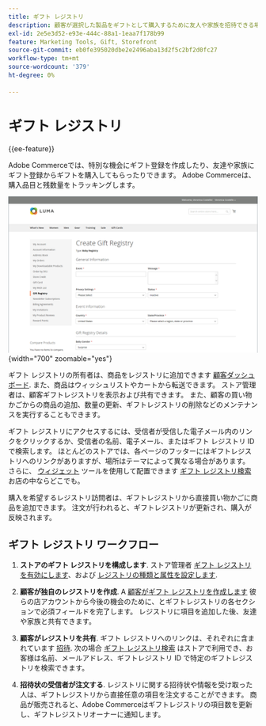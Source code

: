 ```yaml
---
title: ギフト レジストリ
description: 顧客が選択した製品をギフトとして購入するために友人や家族を招待できる場合、ギフトレジストリで販売を促進する方法を説明します。
exl-id: 2e5e3d52-e93e-444c-88a1-1eaa7f178b99
feature: Marketing Tools, Gift, Storefront
source-git-commit: eb0fe395020dbe2e2496aba13d2f5c2bf2d0fc27
workflow-type: tm+mt
source-wordcount: '379'
ht-degree: 0%

---
```


# ギフト レジストリ

{{ee-feature}}

Adobe Commerceでは、特別な機会にギフト登録を作成したり、友達や家族にギフト登録からギフトを購入してもらったりできます。 Adobe Commerceは、購入品目と残数量をトラッキングします。

![ストアフロントの例 – 赤ちゃんギフトレジストリ](./assets/storefront-gift-registry-create-baby-info.png){width="700" zoomable="yes"}

ギフト レジストリの所有者は、商品をレジストリに追加できます [顧客ダッシュボード](gift-registry-storefront.md#gift-registry-information). また、商品はウィッシュリストやカートから転送できます。 ストア管理者は、顧客ギフトレジストリを表示および共有できます。 また、顧客の買い物かごからの商品の追加、数量の更新、ギフトレジストリの削除などのメンテナンスを実行することもできます。

ギフト レジストリにアクセスするには、受信者が受信した電子メール内のリンクをクリックするか、受信者の名前、電子メール、またはギフト レジストリ ID で検索します。 ほとんどのストアでは、各ページのフッターにはギフトレジストリへのリンクがありますが、場所はテーマによって異なる場合があります。 さらに、 [ウィジェット](../content-design/widgets.md) ツールを使用して配置できます [ギフト レジストリ検索](gift-registry-search.md) お店の中ならどこでも。

購入を希望するレジストリ訪問者は、ギフトレジストリから直接買い物かごに商品を追加できます。 注文が行われると、ギフトレジストリが更新され、購入が反映されます。

## ギフト レジストリ ワークフロー

1. **ストアのギフト レジストリを構成します**. ストア管理者 [ギフト レジストリを有効にします](gift-registry-configure.md)、および [レジストリの種類と属性を設定します](gift-registry-create.md).

1. **顧客が独自のレジストリを作成**. A [顧客がギフト レジストリを作成します](gift-registry-storefront.md#create-a-new-gift-registry) 彼らの店アカウントから今後の機会のために、とギフトレジストリの各セクションで必須フィールドを完了します。 レジストリに項目を追加した後、友達や家族と共有できます。

1. **顧客がレジストリを共有**. ギフト レジストリへのリンクは、それぞれに含まれています [招待](gift-registry-storefront.md#share-a-gift-registry). 次の場合 [ギフト レジストリ検索](gift-registry-search.md) はストアで利用でき、お客様は名前、メールアドレス、ギフトレジストリ ID で特定のギフトレジストリを検索できます。

1. **招待状の受信者が注文する**. レジストリに関する招待状や情報を受け取った人は、ギフトレジストリから直接任意の項目を注文することができます。 商品が販売されると、Adobe Commerceはギフトレジストリの項目数を更新し、ギフトレジストリオーナーに通知します。
